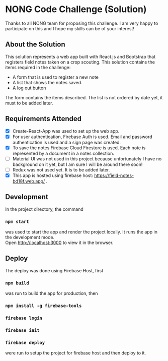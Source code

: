 # NONG Code Challenge (Solution)
Thanks to all NONG team for proposing this challenge. I am very happy to participate on this and I hope my skills can be of your interest!

## About the Solution
This solution represents a web app built with React.js and Bootstrap that registers field notes taken on a crop scouting. 
This solution contains the items required in the challenge: 
- A form that is used to register a new note
- A list that shows the notes saved.
- A log out button

The form contains the items described. The list is not ordered by date yet, it must to be added later.


## Requirements Attended
- [x] Create-React-App was used to set up the web app.
- [x] For user authentication, Firebase Auth is used. Email and password authentication is used and a sign page was created.
- [x] To save the notes Firebase Cloud  Firestore is used.
Each note is represented by a document in a notes collection.
- [ ] Material UI was not used in this project because unfortunately I have no background on it yet, but I am sure I will be around there soon!
- [ ] Redux was not used yet. It is to be added later.
- [x] This app is hosted using firebase host: https://field-notes-bd18f.web.app/ .

## Development
In the project directory, the command
### `npm start`
was used to start the app and render the project locally.
It runs the app in the development mode.\
Open [http://localhost:3000](http://localhost:3000) to view it in the browser.

## Deploy
The deploy was done using Firebase Host, first 
### `npm build`
was run to build the app for production, then
### `npm install -g firebase-tools` 
### `firebase login`
### `firebase init`
### `firebase deploy`
were run to setup the project for firebase host and then deploy to it.
